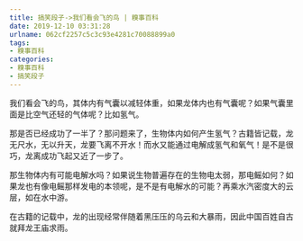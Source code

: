 ```yaml
---
title: 搞笑段子->我们看会飞的鸟 | 糗事百科
date: 2019-12-10 03:31:28
urlname: 062cf2257c5c3c93e4281c70088899a0
tags: 
- 糗事百科
categories:
- 糗事百科
- 搞笑段子
---
```

我们看会飞的鸟，其体内有气囊以减轻体重，如果龙体内也有气囊呢？如果气囊里面是比空气还轻的气体呢？比如氢气。

那是否已经成功了一半了？那问题来了，生物体内如何产生氢气？古籍皆记载，龙无尺水，无以升天，龙要飞离不开水！而水又能通过电解成氢气和氧气！是不是很巧，龙离成功飞起又近了一步了。

那生物体内有可能电解水吗？如果说生物普遍存在的生物电太弱，那电鳐如何？如果龙也有像电鳐那样发电的本领呢，是不是有电解水的可能？再乘水汽密度大的云层，如在水中游。

在古籍的记载中，龙的出现经常伴随着黑压压的乌云和大暴雨，因此中国百姓自古就拜龙王庙求雨。


